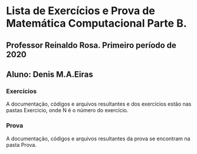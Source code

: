 # Lista de Exercícios e Prova de Matemática Computacional Parte B.
## Professor Reinaldo Rosa. Primeiro período de 2020

## Aluno: Denis M.A.Eiras

### Exercícios

A documentação, códigos e arquivos resultantes e dos exercícios estão nas pastas Exercicio<N>, onde N é o número do exercício.

### Prova

A documentação, códigos e arquivos resultantes da prova se encontram na pasta Prova.
